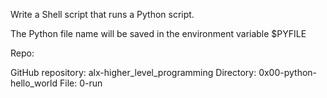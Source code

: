 Write a Shell script that runs a Python script.

The Python file name will be saved in the environment variable $PYFILE

Repo:

GitHub repository: alx-higher_level_programming
Directory: 0x00-python-hello_world
File: 0-run